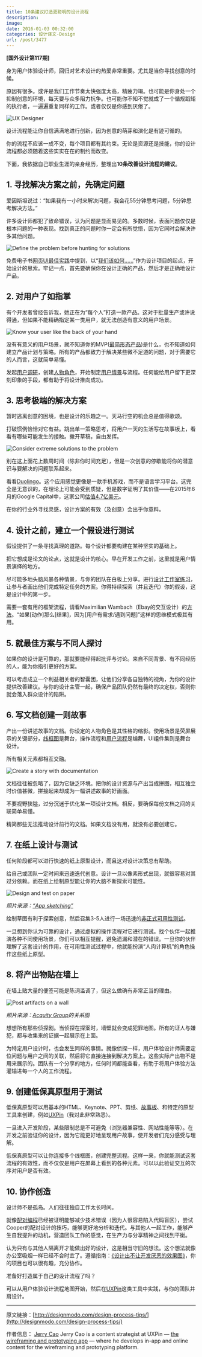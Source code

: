 ```yaml
---
title: 10条建议打造更聪明的设计流程
description: 
image: 
date: 2016-01-03 00:32:00
categories: 设计译文-Design
url: /post/3477
---
```


**[国外设计第117期]**

身为用户体验设计师，回归对艺术设计的热爱非常重要。尤其是当你寻找创意的时候。

原因有很多。或许是我们工作节奏太快强度太高，精疲力竭。也可能是你身处一个抑制创意的环境，每天要与众多阻力抗争。也可能你不知不觉就成了一个循规蹈矩的执行者，一遍遍重复同样的工作。或者仅仅是你感到厌倦了。

![UX Designer](http://designmodo.com/wp-content/uploads/2015/09/image00.jpg)

设计流程能让你自信满满地进行创新，因为创意的萌芽和演化是有迹可循的。

你的流程不应该一成不变，每个项目都有其约束。无论是资源还是技能，你的设计流程都必须随着这些实实在在的制约而改变。

下面，我依据自己职业生涯的亲身经历，整理出**10条改善设计流程的建议**。

## 1. 寻找解决方案之前，先确定问题

爱因斯坦说过：“如果我有一小时来解决问题，我会花55分钟思考问题，5分钟思考解决方法。”

许多设计师都犯了致命错误，认为问题是显而易见的。多数时候，表面问题仅仅是根本问题的一种表现。找到真正的问题时你一定会有所觉悟，因为它同时会解决许多其他问题。

![Define the problem before hunting for solutions](http://designmodo.com/wp-content/uploads/2015/09/image01.jpg)

免费电子书[网页UI最佳实践](http://www.google.com/url?q=http%3A%2F%2Fwww.uxpin.com%2Fweb-ui-design-best-practices.html&sa=D&sntz=1&usg=AFQjCNEQWUkD9AAZJotn4EqNFZ-OU5B57w)中提到，以“[我们该如何……](https://www.google.com/url?q=https%3A%2F%2Fhbr.org%2F2012%2F09%2Fthe-secret-phrase-top-innovato%2F&sa=D&sntz=1&usg=AFQjCNGVtrhoNIolFzoPQLtjd3ynpsbDvg)”作为设计项目的起点，开始设计的思索。牢记一点，首先要确保你在设计正确的产品，然后才是正确地设计产品。

## 2. 对用户了如指掌

有个开发者曾经告诉我，她正在为“每个人”打造一款产品。这对于批量生产或许说得通，但如果不能精确指定某一类用户，就无法创造有意义的用户场景。

![Know your user like the back of your hand ](http://designmodo.com/wp-content/uploads/2015/09/image02.jpg)

没有有意义的用户场景，就不知道你的MVP([最简形态产品](http://designmodo.com/incremental-design-mvp/))是什么，也不知道如何建立产品计划与策略。所有的产品都致力于解决某些微不足道的问题，对于需要它的人而言，这就简单易懂。

发起[用户调研](http://designmodo.com/ux-research/)，创建[人物角色](http://www.smashingmagazine.com/2014/08/a-closer-look-at-personas-part-1/)，开始制定[用户情景](https://www.newfangled.com/how-to-tell-the-users-story/)与流程。任何能给用户留下更深刻印象的手段，都有助于将设计推向成功。

## 3. 思考极端的解决方案

暂时逃离创意的困境，也是设计的乐趣之一。天马行空的机会总是值得歌颂。

打破惯例恰恰对它有益。跳出单一策略思考，将用户一天的生活写在故事板上，看看有哪些可能发生的接触。撇开草稿，自由发挥。

![Consider extreme solutions to the problem](http://designmodo.com/wp-content/uploads/2015/09/image03.jpg)

别在这上面花上数周时间（除非你时间充足），但是一次创意的停歇能将你的潜意识与要解决的问题联系起来。

看看[Duolingo](https://www.duolingo.com/)。这个应用感觉更像是一款手机游戏，而不是语言学习平台。这完全是无意识的，在理论上可能会受到质疑，但是数字证明了其价值——在2015年6月的Google Capital中，这家公司[估值4.7亿美元](http://venturebeat.com/2015/06/10/100m-users-strong-duolingo-raises-45m-led-by-google-at-a-470m-valuation-to-grow-language-learning-platform/)。

在你的行业外寻找灵感，设计方案的有效（及创意）会出乎你意料。

## 4. 设计之前，建立一个假设进行测试

假设提供了一条寻找真理的道路。每个设计都要构建在某种坚实的基础上。

把它想成是论文的论点，这就是设计的核心。早在开发工作之前，这里就是用户情景演绎的地方。

尽可能多地头脑风暴各种情景，与你的团队在白板上分享。进行[设计工作室练习](http://goodkickoffmeetings.com/2010/04/design-studioprototyping-exercise/)，让参与者画出他们完成特定任务的方案。你得持续探索（并且迭代）你的假设，这是设计中的第一步。

需要一套有用的框架流程，请看Maximilian Wambach（Ebay的交互设计）的[方法](https://medium.com/@mwambach1/hypotheses-driven-ux-design-c75fbf3ce7cc)。“如果[动作]那么[结果]，因为[用户有需求/遇到问题]”这样的思维模式极其有用。

## 5. 就最佳方案与不同人探讨

如果你的设计是可靠的，那就要能经得起批评与讨论。来自不同背景、有不同经历的人，能为你指引更好的方案。

可以考虑成立一个利益相关者的智囊团，让他们分享各自独特的视角，为你的设计提供改善建议。与你的设计主管一起，确保产品团队仍然有最终的决定权，否则你就会落入群众设计的陷阱。

## 6. 写文档创建一则故事

产出一份讲述故事的文档。你设定的人物角色是其性格的缩影。使用场景是荧屏展示的关键部分，[线框图](http://designmodo.com/wireframing-prototyping-mockuping/)是舞台，操作流程和[用户流程](https://signalvnoise.com/posts/1926-a-shorthand-for-designing-ui-flows)是编舞，UI组件集则是舞台设计。

所有相关元素都相互交融。

![Create a story with documentation ](http://designmodo.com/wp-content/uploads/2015/09/image06.jpg)

文档往往被忽略了，因为它缺乏环境。把你的设计资源与产出当成拼图，相互独立时价值甚微，拼接起来却成为一幅讲述故事的好画面。

不要视野狭隘，过分沉迷于优化某一项设计文档。相反，要确保每份文档之间的关联简单易懂。

精简那些无法推动设计前行的文档。如果文档没有用，就没有必要创建它。

## 7. 在纸上设计与测试

任何阶段都可以进行快速的纸上原型设计，而且这对设计决策总有帮助。

给自己或团队一定时间来迅速迭代创意。设计一旦以像素形式出现，就很容易对其过分依赖。而在纸上绘制原型能让你的大脑不断探索可能性。

![Design and test on paper ](http://designmodo.com/wp-content/uploads/2015/09/image07.jpg)

*照片来源：[“App sketching”](https://www.flickr.com/photos/johanl/8348989885/in/photolist-dhlkpt-p3wtqw-n5hslw-n5he57-n5hkrq-n5gffk-n5fuk2-n5fe3b-n5hbcu-n5hr4m-n5fwzb-n5fuak-n5fuup-n5fbgp-n5fkbe-n5fuzh-n5g3fn-p3xgzt-n5ft8x-n5fpfr-n5g8br-n5fank-dwn9sm-n5fhgx-n5hsss-n5ff5t-eaovpu-pipf69-eahrn6-eahtna-dayqq3-dayqyh-n5fmdv-n5fk9g-n5fuev-n5g9ff-n5g8f2-n5fmkr-n5fkht-n5houu-6kdsnt-eahrrv-eahtfx-eahtbb-dayspp-daz5uw-pkaxvk-eahwbk-eaozp1-eaoxgw)*

绘制草图有利于探索创意，然后召集3-5人进行一场迅速的[非正式可用性测试](http://www.digitalgov.gov/2014/02/19/10-tips-for-better-hallway-usability-testing/)。

一旦想到你认为可靠的设计，通过虚拟的操作流程对它进行测试。找个伙伴一起推演各种不同使用场景，你们可以相互提醒，避免遗漏和潜在的错误。一旦你的伙伴理解了这套设计的作用，在可用性测试过程中，他就能扮演“人肉计算机”的角色操作这些纸上原型。

## 8. 将产出物贴在墙上

在墙上贴大量的便签可能是陈词滥调了，但这么做确有非常正当的理由。

![Post artifacts on a wall ](http://designmodo.com/wp-content/uploads/2015/09/image08.jpg)

*照片来源：[Acquity Group](http://blog.acquitygroup.com/2013/03/15/affinity-diagramming/)的关系图*

想想所有那些侦探剧。当侦探在探案时，墙壁就会变成犯罪地图。所有的证人与嫌犯，都与收集来的证据一起展示在上面。

为特定用户设计时，也会发生同样的事情。就像侦探一样，用户体验设计师需要定位问题与用户之间的关联，然后将它直接连接到解决方案上。这些实际产出物不是用来展示的。团队有一个分享的地方，任何时间都能查看，有助于将用户体验方法灌输进每一个人的工作流程。

## 9. 创建低保真原型用于测试

低保真原型可以用基本的HTML、Keynote、PPT、剪纸、[故事板](http://johnnyholland.org/2011/10/storyboarding-ux-part-1-an-introduction/)、和特定的原型工具来创建，例如[UXPin](https://www.uxpin.com/)（我对此非常熟悉）。

一旦进入开发阶段，某些限制总是不可避免（浏览器兼容性、网站性能等等）。在开发之前验证你的设计，因为它能更好地呈现用户故事，使开发者们充分感受与理解。

低保真原型可以让你连接多个线框图，创建完整流程。这样一来，你就能测试这套流程的有效性，而不仅仅是用户在屏幕上看到的各种元素。可以以此验证交互的次序对用户是否有效。

## 10. 协作创造

设计师不是孤岛。人们往往独自工作太长时间。

就像[配对编程](http://www.wikihow.com/Pair-Program)已经被证明能够减少技术错误（因为人很容易陷入代码盲区），尝试Cooper的配对设计的技巧，能够更好地分析和迭代。与其他人一起工作，能够产生自我提升的动机，营造团队工作的感觉，在生产力与分享精神之间找到平衡。

认为只有与其他人隔离开才能做出好的设计，这是相当守旧的想法。这个想法就像办公室吸烟一样已经不合时宜了。遵循指南：[《设计出不让开发厌恶的效果图》](https://www.uxpin.com/design-collaboration-devs-mockups.html)，你的项目也可以很有趣，充分协作。

准备好打造属于自己的设计流程了吗？

可以从用户体验设计流程地图开始，然后在[UXPin](http://www.google.com/url?q=http%3A%2F%2Fuxpin.com&sa=D&sntz=1&usg=AFQjCNEIYsSly3x1G6sRQkdrsEC8YvLkwg)这类工具中实践，与你的团队并肩设计。

---

原文链接：[http://designmodo.com/design-process-tips/](http://designmodo.com/design-process-tips/)

作者信息：
[Jerry Cao](http://designmodo.com/author/jerrycao/)
Jerry Cao is a content strategist at UXPin — [the wireframing and prototyping app](http://www.uxpin.com/) — where he develops in-app and online content for the wireframing and prototyping platform.